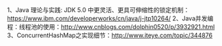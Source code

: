 1、Java 理论与实践: JDK 5.0 中更灵活、更具可伸缩性的锁定机制：https://www.ibm.com/developerworks/cn/java/j-jtp10264/
2、Java并发编程：线程池的使用：http://www.cnblogs.com/dolphin0520/p/3932921.html  
3、ConcurrentHashMap之实现细节：http://www.iteye.com/topic/344876
